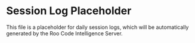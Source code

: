 # Session Log Placeholder

This file is a placeholder for daily session logs, which will be automatically generated by the Roo Code Intelligence Server.